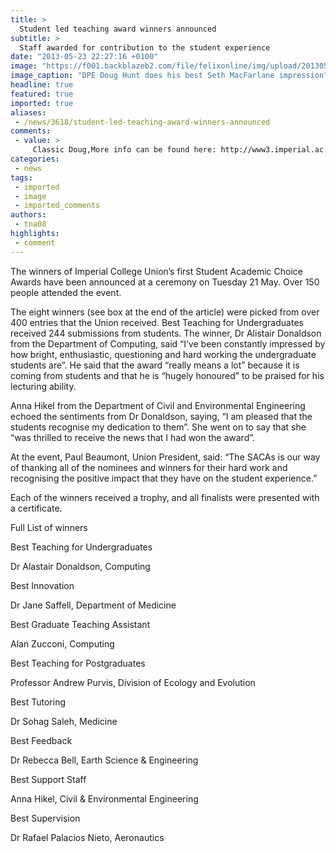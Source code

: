 ```yaml
---
title: >
  Student led teaching award winners announced
subtitle: >
  Staff awarded for contribution to the student experience
date: "2013-05-23 22:27:16 +0100"
image: "https://f001.backblazeb2.com/file/felixonline/img/upload/201305232326-tna08-newseventsimages-(1).jpg"
image_caption: "DPE Doug Hunt does his best Seth MacFarlane impression"
headline: true
featured: true
imported: true
aliases:
 - /news/3618/student-led-teaching-award-winners-announced
comments:
 - value: >
     Classic Doug,More info can be found here: http://www3.imperial.ac.uk/newsandeventspggrp/imperialcollege/newssummary/news_23-5-2013-10-3-49
categories:
 - news
tags:
 - imported
 - image
 - imported_comments
authors:
 - tna08
highlights:
 - comment
---
```


The winners of Imperial College Union’s first Student Academic Choice Awards have been announced at a ceremony on Tuesday 21 May. Over 150 people attended the event.

The eight winners (see box at the end of the article) were picked from over 400 entries that the Union received. Best Teaching for Undergraduates received 244 submissions from students. The winner, Dr Alistair Donaldson from the Department of Computing, said “I’ve been constantly impressed by how bright, enthusiastic, questioning and hard working the undergraduate students are”. He said that the award “really means a lot” because it is coming from students and that he is “hugely honoured” to be praised for his lecturing ability.

Anna Hikel from the Department of Civil and Environmental Engineering echoed the sentiments from Dr Donaldson, saying, “I am pleased that the students recognise my dedication to them”. She went on to say that she “was thrilled to receive the news that I had won the award”.

At the event, Paul Beaumont, Union President, said: “The SACAs is our way of thanking all of the nominees and winners for their hard work and recognising the positive impact that they have on the student experience.”

Each of the winners received a trophy, and all finalists were presented with a certificate.

Full List of winners

Best Teaching for Undergraduates

Dr Alastair Donaldson, Computing

Best Innovation

Dr Jane Saffell, Department of Medicine

Best Graduate Teaching Assistant

Alan Zucconi, Computing

Best Teaching for Postgraduates

Professor Andrew Purvis, Division of Ecology and Evolution

Best Tutoring

Dr Sohag Saleh, Medicine

Best Feedback

Dr Rebecca Bell, Earth Science & Engineering

Best Support Staff

Anna Hikel, Civil & Environmental Engineering

Best Supervision

Dr Rafael Palacios Nieto, Aeronautics
